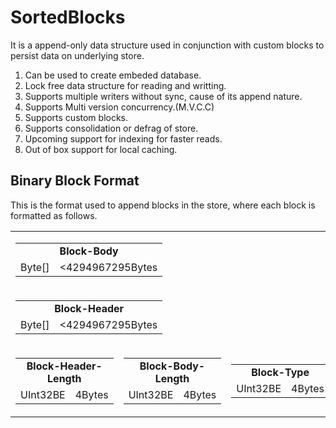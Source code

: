 # SortedBlocks
It is a append-only data structure used in conjunction with custom blocks to persist data on underlying store.
1. Can be used to create embeded database.
2. Lock free data structure for reading and writting.
3. Supports multiple writers without sync, cause of its append nature.
4. Supports Multi version concurrency.(M.V.C.C)
5. Supports custom blocks.
6. Supports consolidation or defrag of store.
7. Upcoming support for indexing for faster reads. 
8. Out of box support for local caching.


## Binary Block Format
This is the format used to append blocks in the store, where each block is formatted as follows.
<table>
  <tr border="1px solid black" >
    <td align="center" colspan="6">
      <table>
      <tr><td align="center" colspan="2"><b>Block-Body</b></td></tr>
      <tr><td>Byte[]</td><td><4294967295Bytes</td></tr>
      </table>
    </td>
  </tr>
  <tr>
    <td align="center" colspan="6">
      <table>
      <tr><td align="center" colspan="2"><b>Block-Header</b></td></tr>
      <tr><td>Byte[]</td><td><4294967295Bytes</td></tr>
      </table>
    </td>
  </tr>
  <tr>
    <td>
      <table>
      <tr><td align="center" colspan="2"><b>Block-Header-Length</b></td></tr>
      <tr><td>UInt32BE</td><td>4Bytes</td></tr>
      </table>
    </td>
    <td>
      <table>
      <tr><td align="center" colspan="2"><b>Block-Body-Length</b></td></tr>
      <tr><td>UInt32BE</td><td>4Bytes</td></tr>
      </table>
    </td>
    <td>
      <table>
      <tr><td align="center" colspan="2"><b>Block-Type</b></td></tr>
      <tr><td>UInt32BE</td><td>4Bytes</td></tr>
      </table>
    </td>
    <td>
      <table>
      <tr><td align="center" colspan="2"><b>Preamble-CRC-16</b></td></tr>
      <tr><td>UInt16BE</td><td>2Bytes</td></tr>
      </table>
    </td>
    <td>
      <table>
      <tr><td align="center" colspan="2"><b>Preamble-CRC-16</b></td></tr>
      <tr><td>UInt16BE</td><td>2Bytes</td></tr>
      </table>
    </td>
    <td>
      <table>
      <tr><td align="center" colspan="2"><b>SOB</b></td></tr>
      <tr><td>0x23,0x21(#!)</td><td>2Bytes</td></tr>
      </table>
    </td>
  </tr>
</table>
